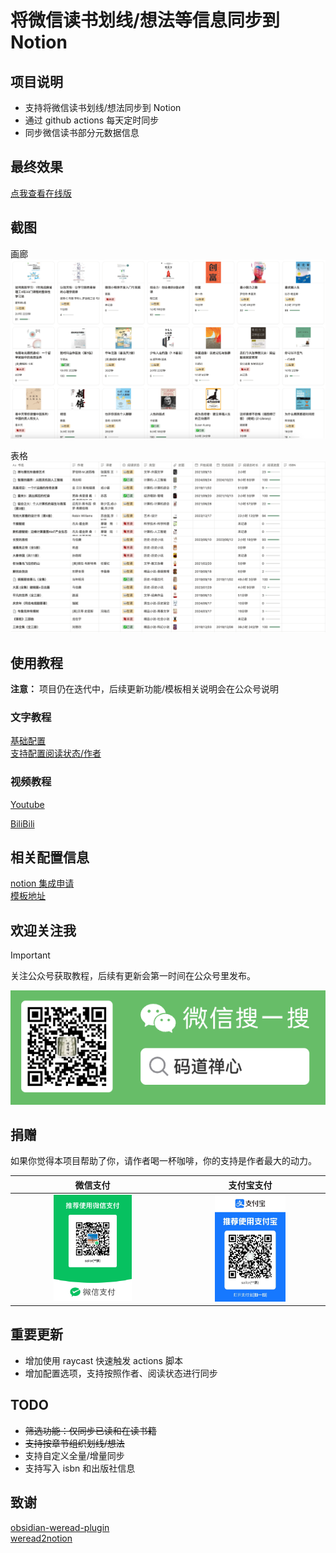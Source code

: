 # 将微信读书划线/想法等信息同步到 Notion

## 项目说明

- 支持将微信读书划线/想法同步到 Notion
- 通过 github actions 每天定时同步
- 同步微信读书部分元数据信息

## 最终效果

[点我查看在线版](https://sailor0913.notion.site/2025-1f769034c78f8089b130e603c2443e29)

## 截图

画廊
![画廊](images/画廊.png)

表格
![表格](images/表格.png)

## 使用教程

**注意：** 项目仍在迭代中，后续更新功能/模板相关说明会在公众号说明

### 文字教程

[基础配置](https://mp.weixin.qq.com/s/uOtyp-88iPIfN10szycBvg)  
[支持配置阅读状态/作者](https://mp.weixin.qq.com/s/EDLoitY-qFSdMl5CHvQqzA)

### 视频教程

[Youtube](https://www.youtube.com/watch?v=q_k_0l2zSKA&ab_channel=sailor)

[BiliBili](https://www.bilibili.com/video/BV1n8ErzUEeB)

## 相关配置信息

[notion 集成申请](https://www.notion.so/profile/integrations)  
[模板地址](https://sailor0913.notion.site/1f269034c78f8019af2dc928f665bca9?pvs=73)

## 欢迎关注我

> [!IMPORTANT]  
> 关注公众号获取教程，后续有更新会第一时间在公众号里发布。

![码道禅心](images/码道禅心.png)

## 捐赠

如果你觉得本项目帮助了你，请作者喝一杯咖啡，你的支持是作者最大的动力。

| 微信支付                                                              | 支付宝支付                                                              |
| --------------------------------------------------------------------- | ----------------------------------------------------------------------- |
| <div align="center"><img src="images/微信收款.png" width="50%"></div> | <div align="center"><img src="images/支付宝收款.jpg" width="50%"></div> |

## 重要更新

- 增加使用 raycast 快速触发 actions 脚本
- 增加配置选项，支持按照作者、阅读状态进行同步

## TODO

- ~~筛选功能：仅同步已读和在读书籍~~
- ~~支持按章节组织划线/想法~~
- 支持自定义全量/增量同步
- 支持写入 isbn 和出版社信息

## 致谢

[obsidian-weread-plugin](https://github.com/zhaohongxuan/obsidian-weread-plugin)  
[weread2notion](https://github.com/malinkang/weread2notion)
